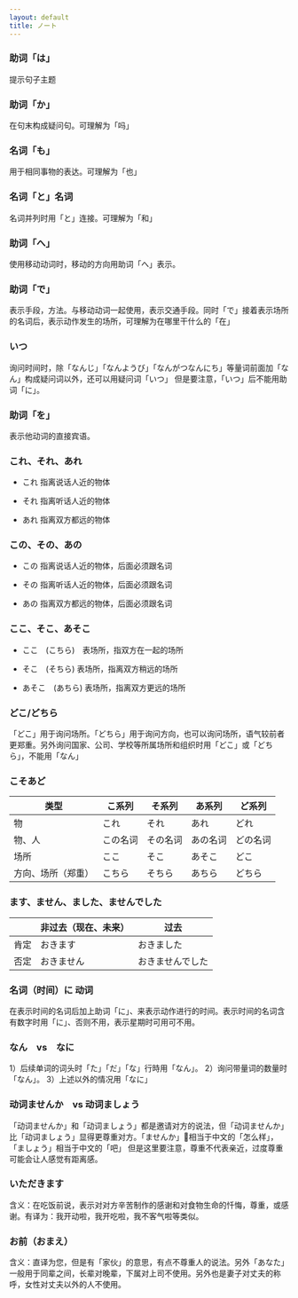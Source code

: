 ```yaml
---
layout: default
title: ノート
---
```


### 助词「は」

提示句子主题

### 助词「か」

在句末构成疑问句。可理解为「吗」

### 名词「も」

用于相同事物的表达。可理解为「也」

### 名词「と」名词

名词并列时用「と」连接。可理解为「和」

### 助词「へ」

使用移动动词时，移动的方向用助词「へ」表示。

### 助词「で」

表示手段，方法。与移动动词一起使用，表示交通手段。同时「で」接着表示场所的名词后，表示动作发生的场所，可理解为在哪里干什么的「在」

### いつ

询问时间时，除「なんじ」「なんようび」「なんがつなんにち」等量词前面加「なん」构成疑问词以外，还可以用疑问词「いつ」
但是要注意，「いつ」后不能用助词「に」。

### 助词「を」

表示他动词的直接宾语。

### これ、それ、あれ

* これ 指离说话人近的物体

* それ 指离听话人近的物体

* あれ 指离双方都远的物体

### この、その、あの

* この 指离说话人近的物体，后面必须跟名词

* その 指离听话人近的物体，后面必须跟名词

* あの 指离双方都远的物体，后面必须跟名词

### ここ、そこ、あそこ

* ここ　(こちら)　表场所，指双方在一起的场所

* そこ　(そちら)  表场所，指离双方稍远的场所

* あそこ　(あちら) 表场所，指离双方更远的场所

### どこ/どちら

「どこ」用于询问场所。「どちら」用于询问方向，也可以询问场所，语气较前者更郑重。另外询问国家、公司、学校等所属场所和组织时用「どこ」或「どちら」，不能用「なん」

### こそあど

| 类型               | こ系列   | そ系列   | あ系列   | ど系列   |
| ----------------- | -------- | -------- | -------- | ------- |
| 物                 | これ     | それ     | あれ     | どれ     |
| 物、人             | この名词 | その名词 | あの名词 | どの名词 |
| 场所               | ここ     | そこ     | あそこ   | どこ     |
| 方向、场所（郑重） | こちら   | そちら   | あちら   | どちら   |

### ます、ません、ました、ませんでした

|      | 非过去（现在、未来） | 过去             |
| ---- | ----------------- | ---------------- |
| 肯定 | おきます             | おきました       |
| 否定 | おきません           | おきませんでした |

### 名词（时间）に  动词

在表示时间的名词后加上助词「に」、来表示动作进行的时间。表示时间的名词含有数字时用「に」、否则不用，表示星期时可用可不用。

### なん　vs　なに

1）后续单词的词头时「た」「だ」「な」行時用「なん」。
2）询问带量词的数量时「なん」。
3）上述以外的情况用「なに」

### 动词ませんか　vs 动词ましょう

「动词ませんか」和「动词ましょう」都是邀请对方的说法，但「动词ませんか」比「动词ましょう」显得更尊重对方。「ませんか」相当于中文的「怎么样」，「ましょう」相当于中文的「吧」
但是这里要注意，尊重不代表亲近，过度尊重可能会让人感觉有距离感。

### いただきます

含义：在吃饭前说，表示对对方辛苦制作的感谢和对食物生命的忏悔，尊重，或感谢。有译为：我开动啦，我开吃啦，我不客气啦等类似。

### お前（おまえ）

含义：直译为您，但是有「家伙」的意思，有点不尊重人的说法。另外「あなた」一般用于同辈之间，长辈对晚辈，下属对上司不使用。另外也是妻子对丈夫的称呼，女性对丈夫以外的人不使用。
